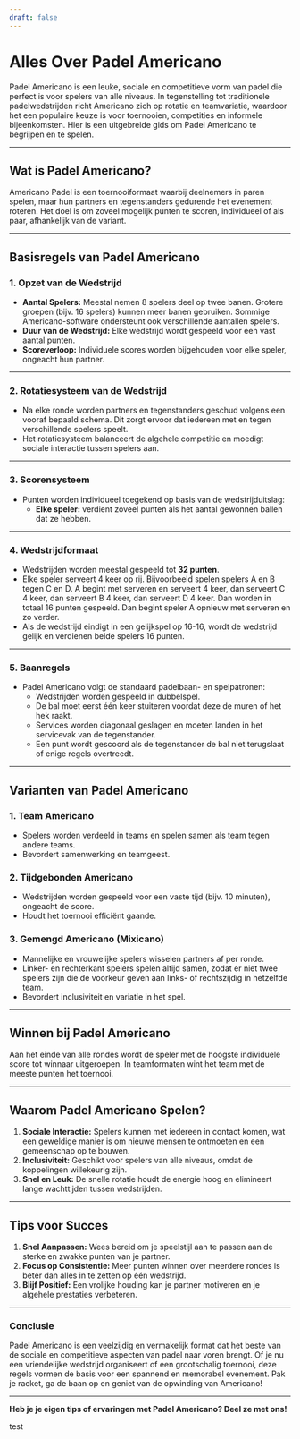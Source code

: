 ```yaml
---
draft: false
---
```

# Alles Over Padel Americano

Padel Americano is een leuke, sociale en competitieve vorm van padel die perfect is voor spelers van alle niveaus. In tegenstelling tot traditionele padelwedstrijden richt Americano zich op rotatie en teamvariatie, waardoor het een populaire keuze is voor toernooien, competities en informele bijeenkomsten. Hier is een uitgebreide gids om Padel Americano te begrijpen en te spelen.

---

## **Wat is Padel Americano?**

Americano Padel is een toernooiformaat waarbij deelnemers in paren spelen, maar hun partners en tegenstanders gedurende het evenement roteren. Het doel is om zoveel mogelijk punten te scoren, individueel of als paar, afhankelijk van de variant.

---

## **Basisregels van Padel Americano**

### **1. Opzet van de Wedstrijd**
- **Aantal Spelers:** Meestal nemen 8 spelers deel op twee banen. Grotere groepen (bijv. 16 spelers) kunnen meer banen gebruiken. Sommige Americano-software ondersteunt ook verschillende aantallen spelers.
- **Duur van de Wedstrijd:** Elke wedstrijd wordt gespeeld voor een vast aantal punten.
- **Scoreverloop:** Individuele scores worden bijgehouden voor elke speler, ongeacht hun partner.

---

### **2. Rotatiesysteem van de Wedstrijd**
- Na elke ronde worden partners en tegenstanders geschud volgens een vooraf bepaald schema. Dit zorgt ervoor dat iedereen met en tegen verschillende spelers speelt.
- Het rotatiesysteem balanceert de algehele competitie en moedigt sociale interactie tussen spelers aan.

---

### **3. Scorensysteem**
- Punten worden individueel toegekend op basis van de wedstrijduitslag:
  - **Elke speler:** verdient zoveel punten als het aantal gewonnen ballen dat ze hebben.

---

### **4. Wedstrijdformaat**
- Wedstrijden worden meestal gespeeld tot **32 punten**.
- Elke speler serveert 4 keer op rij. Bijvoorbeeld spelen spelers A en B tegen C en D. A begint met serveren en serveert 4 keer, dan serveert C 4 keer, dan serveert B 4 keer, dan serveert D 4 keer. Dan worden in totaal 16 punten gespeeld. Dan begint speler A opnieuw met serveren en zo verder.
- Als de wedstrijd eindigt in een gelijkspel op 16-16, wordt de wedstrijd gelijk en verdienen beide spelers 16 punten.

---

### **5. Baanregels**
- Padel Americano volgt de standaard padelbaan- en spelpatronen:
  - Wedstrijden worden gespeeld in dubbelspel.
  - De bal moet eerst één keer stuiteren voordat deze de muren of het hek raakt.
  - Services worden diagonaal geslagen en moeten landen in het servicevak van de tegenstander.
  - Een punt wordt gescoord als de tegenstander de bal niet terugslaat of enige regels overtreedt.

---

## **Varianten van Padel Americano**

### **1. Team Americano**
- Spelers worden verdeeld in teams en spelen samen als team tegen andere teams.
- Bevordert samenwerking en teamgeest.

### **2. Tijdgebonden Americano**
- Wedstrijden worden gespeeld voor een vaste tijd (bijv. 10 minuten), ongeacht de score.
- Houdt het toernooi efficiënt gaande.

### **3. Gemengd Americano (Mixicano)**
- Mannelijke en vrouwelijke spelers wisselen partners af per ronde.
- Linker- en rechterkant spelers spelen altijd samen, zodat er niet twee spelers zijn die de voorkeur geven aan links- of rechtszijdig in hetzelfde team.
- Bevordert inclusiviteit en variatie in het spel.

---

## **Winnen bij Padel Americano**

Aan het einde van alle rondes wordt de speler met de hoogste individuele score tot winnaar uitgeroepen. In teamformaten wint het team met de meeste punten het toernooi.

---

## **Waarom Padel Americano Spelen?**

1. **Sociale Interactie:** Spelers kunnen met iedereen in contact komen, wat een geweldige manier is om nieuwe mensen te ontmoeten en een gemeenschap op te bouwen.
2. **Inclusiviteit:** Geschikt voor spelers van alle niveaus, omdat de koppelingen willekeurig zijn.
3. **Snel en Leuk:** De snelle rotatie houdt de energie hoog en elimineert lange wachttijden tussen wedstrijden.

---

## **Tips voor Succes**

1. **Snel Aanpassen:** Wees bereid om je speelstijl aan te passen aan de sterke en zwakke punten van je partner.
2. **Focus op Consistentie:** Meer punten winnen over meerdere rondes is beter dan alles in te zetten op één wedstrijd.
3. **Blijf Positief:** Een vrolijke houding kan je partner motiveren en je algehele prestaties verbeteren.

---

### **Conclusie**

Padel Americano is een veelzijdig en vermakelijk format dat het beste van de sociale en competitieve aspecten van padel naar voren brengt. Of je nu een vriendelijke wedstrijd organiseert of een grootschalig toernooi, deze regels vormen de basis voor een spannend en memorabel evenement. Pak je racket, ga de baan op en geniet van de opwinding van Americano!

---

**Heb je je eigen tips of ervaringen met Padel Americano? Deel ze met ons!**

test